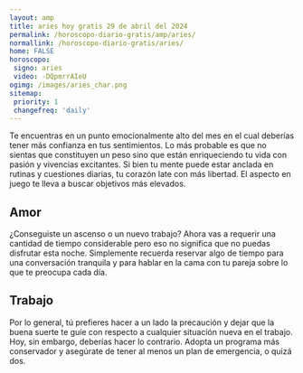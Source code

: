 ```yaml
---
layout: amp
title: aries hoy gratis 29 de abril del 2024 
permalink: /horoscopo-diario-gratis/amp/aries/
normallink: /horoscopo-diario-gratis/aries/
home: FALSE
horoscopo:
 signo: aries
 video: -DQpmrrAIeU
ogimg: /images/aries_char.png
sitemap:
 priority: 1
 changefreq: 'daily'
---
```



Te encuentras en un punto emocionalmente alto del mes en el cual deberías tener más confianza en tus sentimientos. Lo más probable es que no sientas que constituyen un peso sino que están enriqueciendo tu vida con pasión y vivencias excitantes. Si bien tu mente puede estar anclada en rutinas y cuestiones diarias, tu corazón late con más libertad. El aspecto en juego te lleva a buscar objetivos más elevados.

## Amor

¿Conseguiste un ascenso o un nuevo trabajo? Ahora vas a requerir una cantidad de tiempo considerable pero eso no significa que no puedas disfrutar esta noche. Simplemente recuerda reservar algo de tiempo para una conversación tranquila y para hablar en la cama con tu pareja sobre lo que te preocupa cada día.

## Trabajo

Por lo general, tú prefieres hacer a un lado la precaución y dejar que la buena suerte te guíe con respecto a cualquier situación nueva en el trabajo. Hoy, sin embargo, deberías hacer lo contrario. Adopta un programa más conservador y asegúrate de tener al menos un plan de emergencia, o quizá dos.